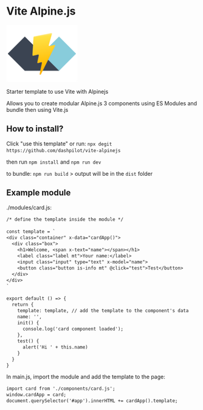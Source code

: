 # Vite Alpine.js

<img src="/public/img/vite-alpine.png" height="150" />

Starter template to use Vite with Alpinejs

Allows you to create modular Alpine.js 3 components using ES Modules and bundle then using Vite.js

## How to install?

Click "use this template" or run: `npx degit https://github.com/dashpilot/vite-alpinejs`

then run `npm install` and `npm run dev`

to bundle: `npm run build` > output will be in the `dist` folder

## Example module

./modules/card.js:

    /* define the template inside the module */

    const template = `
    <div class="container" x-data="cardApp()">
      <div class="box">
        <h1>Welcome, <span x-text="name"></span></h1>
        <label class="label mt">Your name:</label>
        <input class="input" type="text" x-model="name">
        <button class="button is-info mt" @click="test">Test</button>
      </div>
    </div>
    `

    export default () => {
      return {
        template: template, // add the template to the component's data
        name: '',
        init() {
          console.log('card component loaded');
        },
        test() {
          alert('Hi ' + this.name)
        }
      }
    }

In main.js, import the module and add the template to the page:

    import card from './components/card.js';
    window.cardApp = card;
    document.querySelector('#app').innerHTML += cardApp().template;
